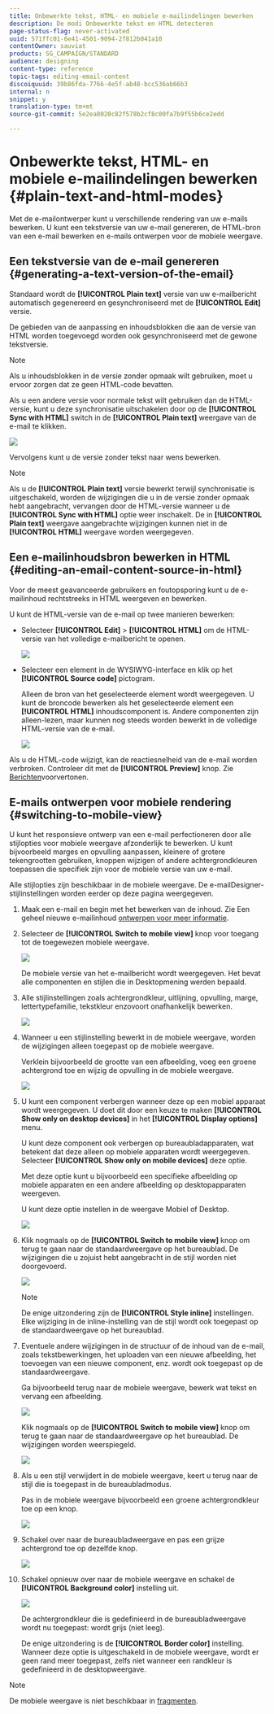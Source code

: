 ```yaml
---
title: Onbewerkte tekst, HTML- en mobiele e-mailindelingen bewerken
description: De modi Onbewerkte tekst en HTML detecteren
page-status-flag: never-activated
uuid: 571ffc01-6e41-4501-9094-2f812b041a10
contentOwner: sauviat
products: SG_CAMPAIGN/STANDARD
audience: designing
content-type: reference
topic-tags: editing-email-content
discoiquuid: 39b86fda-7766-4e5f-ab48-bcc536ab66b3
internal: n
snippet: y
translation-type: tm+mt
source-git-commit: 5e2ea8020c82f578b2cf8c00fa7b9f55b6ce2edd

---
```



# Onbewerkte tekst, HTML- en mobiele e-mailindelingen bewerken {#plain-text-and-html-modes}

Met de e-mailontwerper kunt u verschillende rendering van uw e-mails bewerken. U kunt een tekstversie van uw e-mail genereren, de HTML-bron van een e-mail bewerken en e-mails ontwerpen voor de mobiele weergave.

## Een tekstversie van de e-mail genereren {#generating-a-text-version-of-the-email}

Standaard wordt de **[!UICONTROL Plain text]** versie van uw e-mailbericht automatisch gegenereerd en gesynchroniseerd met de **[!UICONTROL Edit]** versie.

De gebieden van de aanpassing en inhoudsblokken die aan de versie van HTML worden toegevoegd worden ook gesynchroniseerd met de gewone tekstversie.

>[!NOTE]
>
>Als u inhoudsblokken in de versie zonder opmaak wilt gebruiken, moet u ervoor zorgen dat ze geen HTML-code bevatten.

Als u een andere versie voor normale tekst wilt gebruiken dan de HTML-versie, kunt u deze synchronisatie uitschakelen door op de **[!UICONTROL Sync with HTML]** switch in de **[!UICONTROL Plain text]** weergave van de e-mail te klikken.

![](assets/email_designer_textversion.png)

Vervolgens kunt u de versie zonder tekst naar wens bewerken.

>[!NOTE]
>
>Als u de **[!UICONTROL Plain text]** versie bewerkt terwijl synchronisatie is uitgeschakeld, worden de wijzigingen die u in de versie zonder opmaak hebt aangebracht, vervangen door de HTML-versie wanneer u de **[!UICONTROL Sync with HTML]** optie weer inschakelt. De in **[!UICONTROL Plain text]** weergave aangebrachte wijzigingen kunnen niet in de **[!UICONTROL HTML]** weergave worden weergegeven.

## Een e-mailinhoudsbron bewerken in HTML {#editing-an-email-content-source-in-html}

Voor de meest geavanceerde gebruikers en foutopsporing kunt u de e-mailinhoud rechtstreeks in HTML weergeven en bewerken.

U kunt de HTML-versie van de e-mail op twee manieren bewerken:

* Selecteer **[!UICONTROL Edit]** > **[!UICONTROL HTML]** om de HTML-versie van het volledige e-mailbericht te openen.

   ![](assets/email_designer_html1.png)

* Selecteer een element in de WYSIWYG-interface en klik op het **[!UICONTROL Source code]** pictogram.

   Alleen de bron van het geselecteerde element wordt weergegeven. U kunt de broncode bewerken als het geselecteerde element een **[!UICONTROL HTML]** inhoudscomponent is. Andere componenten zijn alleen-lezen, maar kunnen nog steeds worden bewerkt in de volledige HTML-versie van de e-mail.

   ![](assets/email_designer_html2.png)

Als u de HTML-code wijzigt, kan de reactiesnelheid van de e-mail worden verbroken. Controleer dit met de **[!UICONTROL Preview]** knop. Zie [Berichten](../../sending/using/previewing-messages.md)voorvertonen.

## E-mails ontwerpen voor mobiele rendering {#switching-to-mobile-view}

U kunt het responsieve ontwerp van een e-mail perfectioneren door alle stijlopties voor mobiele weergave afzonderlijk te bewerken. U kunt bijvoorbeeld marges en opvulling aanpassen, kleinere of grotere tekengrootten gebruiken, knoppen wijzigen of andere achtergrondkleuren toepassen die specifiek zijn voor de mobiele versie van uw e-mail.

Alle stijlopties zijn beschikbaar in de mobiele weergave. De e-mailDesigner-stijlinstellingen worden eerder op deze pagina weergegeven.

1. Maak een e-mail en begin met het bewerken van de inhoud. Zie Een geheel nieuwe e-mailinhoud [ontwerpen voor meer informatie](../../designing/using/designing-from-scratch.md#designing-an-email-content-from-scratch).
1. Selecteer de **[!UICONTROL Switch to mobile view]** knop voor toegang tot de toegewezen mobiele weergave.

   ![](assets/email_designer_mobile_view_switch.png)

   De mobiele versie van het e-mailbericht wordt weergegeven. Het bevat alle componenten en stijlen die in Desktopmening werden bepaald.

1. Alle stijlinstellingen zoals achtergrondkleur, uitlijning, opvulling, marge, lettertypefamilie, tekstkleur enzovoort onafhankelijk bewerken.

   ![](assets/email_designer_mobile_view.png)

1. Wanneer u een stijlinstelling bewerkt in de mobiele weergave, worden de wijzigingen alleen toegepast op de mobiele weergave.

   Verklein bijvoorbeeld de grootte van een afbeelding, voeg een groene achtergrond toe en wijzig de opvulling in de mobiele weergave.

   ![](assets/email_designer_mobile_view_change.png)

1. U kunt een component verbergen wanneer deze op een mobiel apparaat wordt weergegeven. U doet dit door een keuze te maken **[!UICONTROL Show only on desktop devices]** in het **[!UICONTROL Display options]** menu.

   U kunt deze component ook verbergen op bureaubladapparaten, wat betekent dat deze alleen op mobiele apparaten wordt weergegeven. Selecteer **[!UICONTROL Show only on mobile devices]** deze optie.

   Met deze optie kunt u bijvoorbeeld een specifieke afbeelding op mobiele apparaten en een andere afbeelding op desktopapparaten weergeven.

   U kunt deze optie instellen in de weergave Mobiel of Desktop.

   ![](assets/email_designer_mobile_hide.png)

1. Klik nogmaals op de **[!UICONTROL Switch to mobile view]** knop om terug te gaan naar de standaardweergave op het bureaublad. De wijzigingen die u zojuist hebt aangebracht in de stijl worden niet doorgevoerd.

   ![](assets/email_designer_mobile_view_desktop_no-change.png)

   >[!NOTE]
   >
   >De enige uitzondering zijn de **[!UICONTROL Style inline]** instellingen. Elke wijziging in de inline-instelling van de stijl wordt ook toegepast op de standaardweergave op het bureaublad.

1. Eventuele andere wijzigingen in de structuur of de inhoud van de e-mail, zoals tekstbewerkingen, het uploaden van een nieuwe afbeelding, het toevoegen van een nieuwe component, enz. wordt ook toegepast op de standaardweergave.

   Ga bijvoorbeeld terug naar de mobiele weergave, bewerk wat tekst en vervang een afbeelding.

   ![](assets/email_designer_mobile_view_change_content.png)

   Klik nogmaals op de **[!UICONTROL Switch to mobile view]** knop om terug te gaan naar de standaardweergave op het bureaublad. De wijzigingen worden weerspiegeld.

   ![](assets/email_designer_mobile_view_desktop_content-change.png)

1. Als u een stijl verwijdert in de mobiele weergave, keert u terug naar de stijl die is toegepast in de bureaubladmodus.

   Pas in de mobiele weergave bijvoorbeeld een groene achtergrondkleur toe op een knop.

   ![](assets/email_designer_mobile_view_background_mobile.png)

1. Schakel over naar de bureaubladweergave en pas een grijze achtergrond toe op dezelfde knop.

   ![](assets/email_designer_mobile_view_background_desktop.png)

1. Schakel opnieuw over naar de mobiele weergave en schakel de **[!UICONTROL Background color]** instelling uit.

   ![](assets/email_designer_mobile_view_background_mobile_disabled.png)

   De achtergrondkleur die is gedefinieerd in de bureaubladweergave wordt nu toegepast: wordt grijs (niet leeg).

   De enige uitzondering is de **[!UICONTROL Border color]** instelling. Wanneer deze optie is uitgeschakeld in de mobiele weergave, wordt er geen rand meer toegepast, zelfs niet wanneer een randkleur is gedefinieerd in de desktopweergave.

>[!NOTE]
>
>De mobiele weergave is niet beschikbaar in [fragmenten](../../designing/using/using-reusable-content.md#about-fragments).

